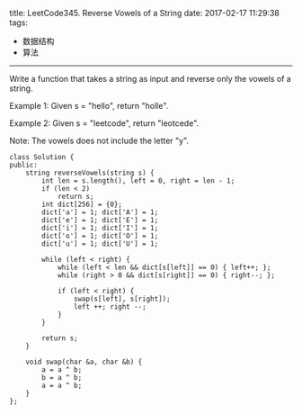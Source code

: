 title: LeetCode345. Reverse Vowels of a String
date: 2017-02-17 11:29:38
tags:
- 数据结构
- 算法
---

Write a function that takes a string as input and reverse only the vowels of a string.

Example 1:
Given s = "hello", return "holle".

Example 2:
Given s = "leetcode", return "leotcede".

Note:
The vowels does not include the letter "y".

```
class Solution {
public:
    string reverseVowels(string s) {
        int len = s.length(), left = 0, right = len - 1;
        if (len < 2)
            return s;
        int dict[256] = {0};
        dict['a'] = 1; dict['A'] = 1;
        dict['e'] = 1; dict['E'] = 1;
        dict['i'] = 1; dict['I'] = 1;
        dict['o'] = 1; dict['O'] = 1;
        dict['u'] = 1; dict['U'] = 1;
        
        while (left < right) {
            while (left < len && dict[s[left]] == 0) { left++; };
            while (right > 0 && dict[s[right]] == 0) { right--; };
            
            if (left < right) {
                swap(s[left], s[right]);
                left ++; right --;
            }
        }
        
        return s;
    }
    
    void swap(char &a, char &b) {
        a = a ^ b;
        b = a ^ b;
        a = a ^ b;
    }
};
```
